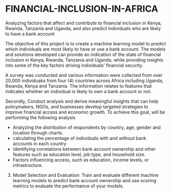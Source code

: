 # FINANCIAL-INCLUSION-IN-AFRICA
Analyzing factors that affect and contribute to financial inclusion in Kenya, Rwanda, Tanzania and Uganda, and also predict individuals who are likely to have a bank account


The objective of this project is to create a machine learning model to predict which individuals are most likely to have or use a bank account. The models and solutions developed can provide an indication of the state of financial inclusion in Kenya, Rwanda, Tanzania and Uganda, while providing insights into some of the key factors driving individuals’ financial security.

A survey was conducted and various information were collected from over 20,000 individuaks from four (4) countries across Africa including Uganda, Rwanda, Kenya and Tanzania. The information relates to features that indicates whether an individual is likely to own a bank account or not.

Secondly, Conduct analysis and derive meaningful insights that can help policymakers, NGOs, and businesses develop targeted strategies to improve financial access and economic growth. To achieve this goal, will be performing the following analysis 
- Analyzing the distribution of respondents by country, age, gender and location through charts.
- ⁠calculating the percentage of individuals with and without bank accounts in each country 
- ⁠identifying correlations between bank account ownership and other features such as education level, job type, and household size.
- ⁠Factors influencing access, such as education, income levels, or infrastructure.

3. Model Selection and Evaluation: Train and evaluate different machine learning models to predict bank account ownership and use scoring metrics  to evaluate the performance of your models.


